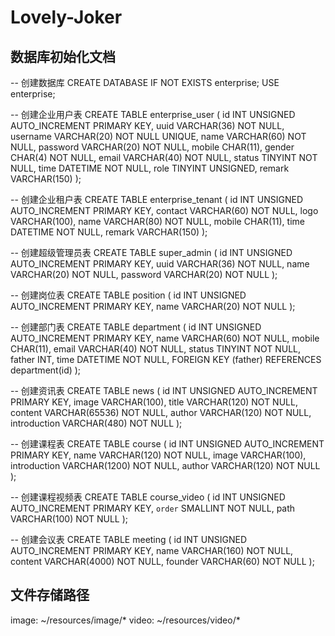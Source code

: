 # Lovely-Joker
## 数据库初始化文档
-- 创建数据库
CREATE DATABASE IF NOT EXISTS enterprise;
USE enterprise;

-- 创建企业用户表
CREATE TABLE enterprise_user (
    id INT UNSIGNED AUTO_INCREMENT PRIMARY KEY,
    uuid VARCHAR(36) NOT NULL,
    username VARCHAR(20) NOT NULL UNIQUE,
    name VARCHAR(60) NOT NULL,
    password VARCHAR(20) NOT NULL,
    mobile CHAR(11),
    gender CHAR(4) NOT NULL,
    email VARCHAR(40) NOT NULL,
    status TINYINT NOT NULL,
    time DATETIME NOT NULL,
    role TINYINT UNSIGNED,
    remark VARCHAR(150)
);

-- 创建企业租户表
CREATE TABLE enterprise_tenant (
    id INT UNSIGNED AUTO_INCREMENT PRIMARY KEY,
    contact VARCHAR(60) NOT NULL,
    logo VARCHAR(100),
    name VARCHAR(80) NOT NULL,
    mobile CHAR(11),
    time DATETIME NOT NULL,
    remark VARCHAR(150)
);

-- 创建超级管理员表
CREATE TABLE super_admin (
    id INT UNSIGNED AUTO_INCREMENT PRIMARY KEY,
    uuid VARCHAR(36) NOT NULL,
    name VARCHAR(20) NOT NULL,
    password VARCHAR(20) NOT NULL
);

-- 创建岗位表
CREATE TABLE position (
    id INT UNSIGNED AUTO_INCREMENT PRIMARY KEY,
    name VARCHAR(20) NOT NULL
);

-- 创建部门表
CREATE TABLE department (
    id INT UNSIGNED AUTO_INCREMENT PRIMARY KEY,
    name VARCHAR(60) NOT NULL,
    mobile CHAR(11),
    email VARCHAR(40) NOT NULL,
    status TINYINT NOT NULL,
    father INT,
    time DATETIME NOT NULL,
    FOREIGN KEY (father) REFERENCES department(id)
);

-- 创建资讯表
CREATE TABLE news (
    id INT UNSIGNED AUTO_INCREMENT PRIMARY KEY,
    image VARCHAR(100),
    title VARCHAR(120) NOT NULL,
    content VARCHAR(65536) NOT NULL,
    author VARCHAR(120) NOT NULL,
    introduction VARCHAR(480) NOT NULL
);

-- 创建课程表
CREATE TABLE course (
    id INT UNSIGNED AUTO_INCREMENT PRIMARY KEY,
    name VARCHAR(120) NOT NULL,
    image VARCHAR(100),
    introduction VARCHAR(1200) NOT NULL,
    author VARCHAR(120) NOT NULL
);

-- 创建课程视频表
CREATE TABLE course_video (
    id INT UNSIGNED AUTO_INCREMENT PRIMARY KEY,
    `order` SMALLINT NOT NULL,
    path VARCHAR(100) NOT NULL
);

-- 创建会议表
CREATE TABLE meeting (
    id INT UNSIGNED AUTO_INCREMENT PRIMARY KEY,
    name VARCHAR(160) NOT NULL,
    content VARCHAR(4000) NOT NULL,
    founder VARCHAR(60) NOT NULL
);

## 文件存储路径
image: ~/resources/image/*
video: ~/resources/video/*
